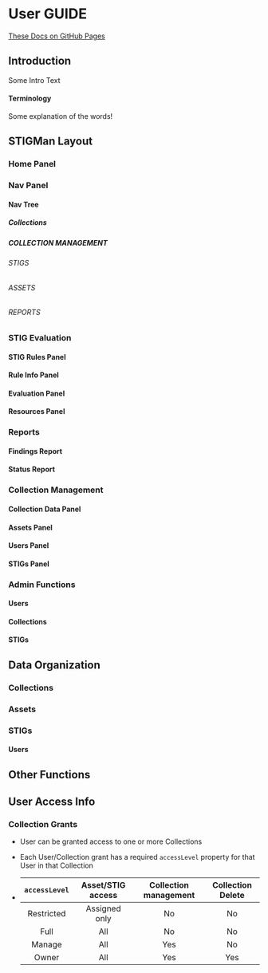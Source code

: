 # User GUIDE
[These Docs on GitHub Pages](https://cd-rite.github.io/stigman-2/#/)

## Introduction
Some Intro Text
 #### Terminology
 Some explanation of the words!

## STIGMan Layout 
 ### Home Panel
 ### Nav Panel
  #### Nav Tree
   ##### Collections
   ##### COLLECTION MANAGEMENT
   ###### STIGS
   ###### ASSETS
   ###### REPORTS
  ### STIG Evaluation
  #### STIG Rules Panel
  #### Rule Info Panel
  #### Evaluation Panel
  #### Resources Panel
 ### Reports
  #### Findings Report
  #### Status Report
 ### Collection Management
#### Collection Data Panel
#### Assets Panel
#### Users Panel
#### STIGs Panel
### Admin Functions
#### Users
#### Collections
#### STIGs

## Data Organization
### Collections
### Assets
### STIGs
#### Users


## Other Functions

## User Access Info


### Collection Grants
- User can be granted access to one or more Collections
- Each User/Collection grant has a required `accessLevel` property for that User in that Collection

- | `accessLevel` | Asset/STIG access | Collection management | Collection Delete
    |:---:|:---:|:---:|:---:|
    |Restricted|Assigned only|No|No|
    |Full|All|No|No|
    |Manage|All|Yes|No|
    |Owner|All|Yes|Yes|

